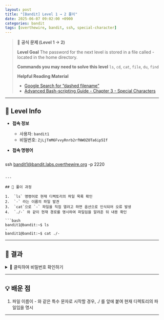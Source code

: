 ```yaml
---
layout: post
title: "[Bandit] Level 1 → 2 풀이"
date: 2025-06-07 09:02:00 +0900
categories: bandit
tags: [overthewire, bandit, ssh, special-character]
---
```


> 📝 **공식 문제 (Level 1 → 2)**
>
> **Level Goal**
> The password for the next level is stored in a file called - located in the home directory.
>
> **Commands you may need to solve this level**
> `ls`, `cd`, `cat`, `file`, `du`, `find`
>
> **Helpful Reading Material**
> - [Google Search for “dashed filename”](https://www.google.com/search?q=dashed+filename)
> - [Advanced Bash-scripting Guide - Chapter 3 - Special Characters](https://tldp.org/LDP/abs/html/special-chars.html)

---

## 🔐 Level Info

- **접속 정보**
  - 사용자: `bandit1`
  - 비밀번호: `ZjLjTmM6FvvyRnrb2rfNWOZOTa6ip5If`

- **접속 명령어**

  ```bash
ssh bandit1@bandit.labs.overthewire.org -p 2220
  ```

---

## 🧪 풀이 과정

1.  `ls` 명령어로 현재 디렉토리의 파일 목록 확인
2.  `-` 라는 이름의 파일 발견
3.  `cat`으로 `-` 파일을 직접 열려고 하면 옵션으로 인식되어 오류 발생
4.  `./-` 와 같이 현재 경로를 명시하여 파일임을 알려준 뒤 내용 확인

```bash
bandit1@bandit:~$ ls
-
bandit1@bandit:~$ cat ./-
```

---

## 🎯 결과

<details markdown="1">
<summary>👀 클릭하여 비밀번호 확인하기</summary>

```
263JGJPfgU6LtdEvgfWU1XP5yac29mFx
```

</details>

---

## 💡 배운 점

1. 파일 이름이 - 와 같은 특수 문자로 시작할 경우, ./ 를 앞에 붙여 현재 디렉토리의 파일임을 명시

---
